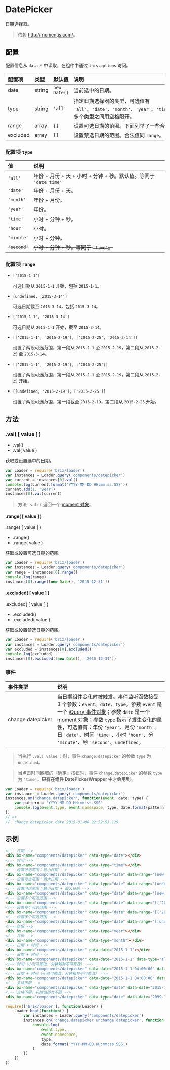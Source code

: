 # DatePicker

日期选择器。

> 依赖 <http://momentjs.com/>。

## 配置

配置信息从 `data-*` 中读取，在组件中通过 `this.options` 访问。

配置项 | 类型 | 默认值 | 说明
:--- | :--- | :------ | :----------
date | string | `new Date()` | 当前选中的日期。
type | string | `'all'` | 指定日期选择器的类型，可选值有 `'all'`、`'date'`、`'month'`、`'year'`、`'time'`、`'hour'`、`'minute'`、`'second'`。多个类型之间用空格隔开。
range | array | `[]` | 设置可选日期的范围。下面列举了一些合法值。
excluded | array | `[]` | 设置禁选日期的范围。合法值同 `range`。

### 配置项 `type`

值 | 说明
:---- | :----------
`'all'` | 年份 + 月份 + 天 + 小时 + 分钟 + 秒。默认值。等同于 `'date time'`
`'date'` | 年份 + 月份 + 天。
`'month'` | 年份 + 月份。
`'year'` | 年份。
`'time'` | 小时 + 分钟 + 秒。
`'hour'` | 小时。
`'minute'` | 小时 + 分钟。
~~`'second'`~~ | ~~小时 + 分钟 + 秒。等同于 `'time'`。~~

### 配置项 `range`

* `['2015-1-1']`
    
    可选日期从 `2015-1-1` 开始，包括 `2015-1-1`。

* `[undefined, '2015-3-14']`

    可选日期截至 `2015-3-14`，包括 `2015-3-14`。

* `['2015-1-1', '2015-3-14']`

    可选日期从 `2015-1-1` 开始，截至 `2015-3-14`。

* `[['2015-1-1', '2015-2-19'], ['2015-2-25', '2015-3-14']]`

    设置了两段可选范围，第一段从 `2015-1-1` 至 `2015-2-19`，第二段从 `2015-2-25` 至 `2015-3-14`。

* `[['2015-1-1', '2015-2-19'], ['2015-2-25']]`

    设置了两段可选范围，第一段从 `2015-1-1` 至 `2015-2-19`，第二段从 `2015-2-25` 开始。

* `[[undefined, '2015-2-19'], ['2015-2-25']]`

    设置了两段可选范围，第一段截至 `2015-2-19`，第二段从 `2015-2-25` 开始。

## 方法

### .val( [ value ] )

* .val()
* .val( value )

获取或设置选中的日期。

```js
var Loader = require('brix/loader')
var instances = Loader.query('components/datepicker')
var current = instances[0].val()
console.log(current.format('YYYY-MM-DD HH:mm:ss.SSS'))
current.add(1, 'year')
instances[0].val(current)
```

> 方法 `.val()` 返回一个 [moment 对象]。

[moment 对象]: http://momentjs.com/docs/

#### .range( [ value ] )

.range( [ value ] )

* .range()
* .range( value )

获取或设置可选日期的范围。

```js
var Loader = require('brix/loader')
var instances = Loader.query('components/datepicker')
var range = instances[0].range()
console.log(range)
instances[0].range([new Date(), '2015-12-31'])
```

#### .excluded( [ value ] )

.excluded( [ value ] )

* .excluded()
* .excluded( value )

获取或设置禁选日期的范围。

```js
var Loader = require('brix/loader')
var instances = Loader.query('components/datepicker')
var excluded = instances[0].excluded()
console.log(excluded)
instances[0].excluded([new Date(), '2015-12-31'])
```

### 事件

事件类型 | 说明
:--------- | :----------
change.datepicker | 当日期组件变化时被触发。事件监听函数接受 3 个参数：`event`、`date`、`type`。参数 `event` 是一个 [jQuery 事件对象]；参数 `date` 是一个 [moment 对象]；参数 `type` 指示了发生变化的属性，可选值有：年份 `'year'`、月份 `'month'`、日 `'date'`、时间 `'time'`、小时 `'hour'`、分 `'minute'`、秒 `'second'`、`undefined`。

[jQuery 事件对象]: http://api.jquery.com/category/events/event-object/

> 当执行 `.val( value )` 时，事件 `change.datepicker` 的参数 `type` 为 `undefined`。

> 当点击时间区域的『确定』按钮时，事件 `change.datepicker` 的参数 `type` 为 `'time'`。**只有在组件 DatePickerWrapper 中才会用到。**

```js
var Loader = require('brix/loader')
var instances = Loader.query('components/datepicker')
instances.on('change.datepicker', function(event, date, type) {
    var pattern = 'YYYY-MM-DD HH:mm:ss.SSS'
    console.log(event.type, event.namespace, type, date.format(pattern))
})
// =>
//  change datepicker date 2015-01-08 22:52:53.129
```

## 示例

```html
<!-- 日期 -->
<div bx-name="components/datepicker" data-type="date"></div>
<!-- 时间 -->
<div bx-name="components/datepicker" data-type="time"></div>
<!-- 设置可选范围：最小日期 -->
<div bx-name="components/datepicker" data-type="date" data-range="[new Date()]"></div>
<!-- 设置可选范围：最大日期 -->
<div bx-name="components/datepicker" data-type="date" data-range="[undefined, new Date()]"></div>
<!-- 设置可选范围：最小日期 + 最大日期 -->
<div bx-name="components/datepicker" data-type="date" data-range="[new Date(), '2015-3-14']"></div>
<!-- 设置多个可选范围 -->
<div bx-name="components/datepicker" data-type="date" data-range="[['2015-1-1', '2015-2-19'], ['2015-2-25', '2015-3-14']]"></div>
<!-- 设置多个可选范围 -->
<div bx-name="components/datepicker" data-type="date" data-range="[['2015-1-1', '2015-2-19'], ['2015-2-25']]"></div>
<!-- 设置多个可选范围 -->
<div bx-name="components/datepicker" data-type="date" data-range="[[undefined, '2015-2-19'], ['2015-2-25']]"></div>
<!-- 年份 -->
<div bx-name="components/datepicker" data-type="year"></div>
<!-- 月份 -->
<div bx-name="components/datepicker" data-type="month"></div>
<!-- 日期 + 时间 -->
<div bx-name="components/datepicker" data-date="2015-1-1"></div>
<!-- 日期 + 时间 -->
<div bx-name="components/datepicker" data-date="2015-1-1" data-type="all"></div>
<!-- 时间（小时可修改，分钟和秒不可修改） -->
<div bx-name="components/datepicker" data-date="2015-1-1 04:00:00" data-type="hour"></div>
<!-- 日期 + 时间（小时可修改，分钟和秒不可修改） -->
<div bx-name="components/datepicker" data-date="2015-1-1 04:00:00" data-type="date hour"></div>
<!-- 支持不限 -->
<div bx-name="components/datepicker" data-type="date" data-date="2015-1-1" data-unlimit="2099-1-1"></div>
<!-- 支持不限，初始值即为不限 -->
<div bx-name="components/datepicker" data-type="date" data-date="2099-1-1" data-unlimit="2099-1-1"></div>
```

```js
require(['brix/loader'], function(Loader) {
    Loader.boot(function() {
        var instances = Loader.query('components/datepicker')
        instances.on('change.datepicker unchange.datepicker', function(event, date, type) {
            console.log(
                event.type,
                event.namespace,
                type, 
                date.format('YYYY-MM-DD HH:mm:ss.SSS')
            )
        })
    })
})
```